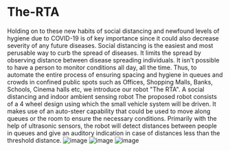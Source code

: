 # The-RTA
Holding on to these new habits of social distancing and newfound levels of hygiene due to COVID-19 is of key importance since it could also decrease severity of any future diseases. Social distancing is the easiest and most perusable way to curb the spread of diseases. It limits the spread by observing distance between disease spreading individuals. It isn't possible to have a person to monitor conditions all day, all the time. Thus, to automate the entire process of ensuring spacing and hygiene in queues and crowds in confined public spots such as Offices, Shopping Malls, Banks, Schools, Cinema halls etc, we introduce our robot "The RTA". 
A social distancing and indoor ambient sensing robot
The proposed robot consists of a 4 wheel design using which the small vehicle system will be driven. It makes use of an auto-steer capability that could be used to move along queues or the room to ensure the necessary conditions. Primarily with the help of ultrasonic sensors, the robot will detect distances between people in queues and give an auditory indication in case of distances less than the threshold distance.
![image](https://user-images.githubusercontent.com/63184884/195316578-99114e30-1b4a-4a95-8166-8287cfc310ab.png)
![image](https://user-images.githubusercontent.com/63184884/195316646-33c7699a-164c-4902-84d0-bb41f36a36ba.png)
![image](https://user-images.githubusercontent.com/63184884/195316726-c52aafe9-d10b-4a15-9141-e2ec7536a5a2.png)


